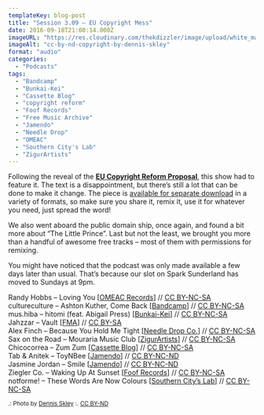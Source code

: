 ```yaml
---
templateKey: blog-post
title: "Session 3.09 – EU Copyright Mess"
date: 2016-09-18T21:00:14.000Z
imageURL: "https://res.cloudinary.com/thekdizzler/image/upload/white_market/2016/09/CC-BY-ND-Copyright-by-Dennis-Skley.jpg"
imageAlt: "cc-by-nd-copyright-by-dennis-skley"
format: "audio"
categories:
  - "Podcasts"
tags:
  - "Bandcamp"
  - "Bunkai-Kei"
  - "Cassette Blog"
  - "copyright reform"
  - "Foof Records"
  - "Free Music Archive"
  - "Jamendo"
  - "Needle Drop"
  - "OMEAC"
  - "Southern City's Lab"
  - "ZigurArtists"
---
```

Following the reveal of the [**EU Copyright Reform Proposal**](http://www.whitemarketpodcast.co.uk/blog/2016/09/16/2016-eu-copyright-reform-proposal/), this show had to feature it. The text is a disappointment, but there’s still a lot that can be done to make it change. The piece is [available for separate download](https://archive.org/details/2016EUCopyrightProposalReform) in a variety of formats, so make sure you share it, remix it, use it for whatever you need, just spread the word!

We also went aboard the public domain ship, once again, and found a bit more about “The Little Prince”. Last but not the least, we brought you more than a handful of awesome free tracks – most of them with permissions for remixing.

You might have noticed that the podcast was only made available a few days later than usual. That’s because our slot on Spark Sunderland has moved to Sundays at 9pm.

Randy Hobbs – Loving You \[[OMEAC Records](https://randyhobbs.bandcamp.com/album/the-dream-sequence-ep)\] // [CC BY-NC-SA](https://creativecommons.org/licenses/by-nc-sa/3.0/)  
cultureculture – Ashton Kuther, Come Back \[[Bandcamp](https://cultureculture.bandcamp.com/track/ashton-kutcher-come-back)\] // [CC BY-NC-SA](https://creativecommons.org/licenses/by-nc-sa/3.0/)  
mus.hiba – hitomi (feat. Abigail Press) \[[Bunkai-Kei](http://bunkai-kei.com/release/bk-k_045/)\] // [CC BY-NC-SA](https://creativecommons.org/licenses/by-nc-sa/2.0/)  
Jahzzar – Vault \[[FMA](http://freemusicarchive.org/music/Jahzzar/HiFi_City_Tales/)\] // [CC BY-SA](https://creativecommons.org/licenses/by-sa/4.0/)  
Alex Finch – Because You Hold Me Tight \[[Needle Drop Co.](http://freemusicarchive.org/music/Alex_Fitch/Eola/)\] // [CC BY-NC-SA](https://creativecommons.org/licenses/by-nc-sa/3.0/)  
Sax on the Road – Mouraria Music Club \[[ZigurArtists](https://zigurartists.bandcamp.com/album/kif-kif-van)\] // [CC BY-NC-SA](https://creativecommons.org/licenses/by-nc-sa/3.0/)  
Chicocorrea – Zum Zum \[[Cassette Blog](http://www.cassetteblog.com/2016/08/chicocorrea-berraboi/)\] // [CC BY-NC-SA](https://creativecommons.org/licenses/by-nc-sa/3.0/)  
Tab & Anitek – ToyNBee \[[Jamendo](https://www.jamendo.com/track/1174889/tab-and-anitek-toynbee)\] // [CC BY-NC-ND](https://creativecommons.org/licenses/by-nc-nd/3.0/)  
Jasmine Jordan – Smile \[[Jamendo](https://www.jamendo.com/track/1300140/smile)\] // [CC BY-NC-ND](https://creativecommons.org/licenses/by-nc-nd/3.0/)  
Ziegler Co. – Waking Up At Sunset \[[Foof Records](http://www.foofrecords.com/releases/single/the_righteous_few_waking_up_at_sunset)\] // [CC BY-NC-SA  
](https://creativecommons.org/licenses/by-nc-sa/3.0/)notforme! – These Words Are Now Colours \[[Southern City’s Lab](http://www.southerncitylab.net/2016/08/SCL185.html)\] // [CC BY-NC-SA](https://creativecommons.org/licenses/by-nc-sa/3.0/)  
  
  
<small>.: Photo by <a href="https://www.flickr.com/photos/dskley/15741575661">Dennis Skley</a> :. <a href="https://creativecommons.org/licenses/by-nd/2.0/" target="blank">CC BY-ND</a></small>